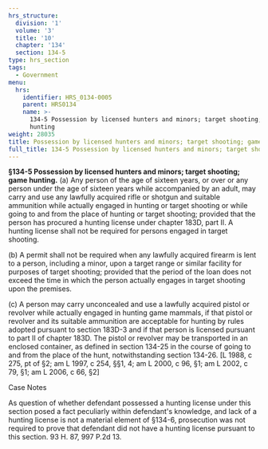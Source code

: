 ```yaml
---
hrs_structure:
  division: '1'
  volume: '3'
  title: '10'
  chapter: '134'
  section: 134-5
type: hrs_section
tags:
  - Government
menu:
  hrs:
    identifier: HRS_0134-0005
    parent: HRS0134
    name: >-
      134-5 Possession by licensed hunters and minors; target shooting; game
      hunting
weight: 28035
title: Possession by licensed hunters and minors; target shooting; game hunting
full_title: 134-5 Possession by licensed hunters and minors; target shooting; game hunting
---
```

**§134-5 Possession by licensed hunters and minors; target shooting; game hunting.** (a) Any person of the age of sixteen years, or over or any person under the age of sixteen years while accompanied by an adult, may carry and use any lawfully acquired rifle or shotgun and suitable ammunition while actually engaged in hunting or target shooting or while going to and from the place of hunting or target shooting; provided that the person has procured a hunting license under chapter 183D, part II. A hunting license shall not be required for persons engaged in target shooting.

(b) A permit shall not be required when any lawfully acquired firearm is lent to a person, including a minor, upon a target range or similar facility for purposes of target shooting; provided that the period of the loan does not exceed the time in which the person actually engages in target shooting upon the premises.

(c) A person may carry unconcealed and use a lawfully acquired pistol or revolver while actually engaged in hunting game mammals, if that pistol or revolver and its suitable ammunition are acceptable for hunting by rules adopted pursuant to section 183D-3 and if that person is licensed pursuant to part II of chapter 183D. The pistol or revolver may be transported in an enclosed container, as defined in section 134-25 in the course of going to and from the place of the hunt, notwithstanding section 134-26\. [L 1988, c 275, pt of §2; am L 1997, c 254, §§1, 4; am L 2000, c 96, §1; am L 2002, c 79, §1; am L 2006, c 66, §2]

Case Notes

As question of whether defendant possessed a hunting license under this section posed a fact peculiarly within defendant's knowledge, and lack of a hunting license is not a material element of §134-6, prosecution was not required to prove that defendant did not have a hunting license pursuant to this section. 93 H. 87, 997 P.2d 13.